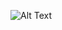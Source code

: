 ![Alt Text](https://media4.giphy.com/media/v1.Y2lkPTc5MGI3NjExeTR0M2NsOTh4ZjZsYWhocHozamU5aWFwMXVuZTJncjVjaWE5amhzcSZlcD12MV9pbnRlcm5hbF9naWZfYnlfaWQmY3Q9Zw/TnB47dirD0g2tYr51r/giphy.gif)
